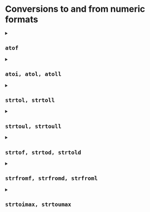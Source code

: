 # Conversions to and from numeric formats

<details>

<summary><h2><code>atof</code></h2></summary>

헤더 <stdlib.h>에서서 정의

- `double atof(const char* str);`
  - `str`가 가리키는 바이트 문자열의 부동소수점 값 변환
  - 이 함수는 공백이 아닌 문자가 처음으로 발견될 때까지 모든 공백 문자(`isspace`로 결정됨)를 제거함
  - 유효한 부동소수점 표현을 형성할 수 있는 가장 많은 문자를 가지고 부동소수점 값으로 변환함
  - 유효한 부동소수점 값은 다음 중 하나
    - 십진법 부동소수점 표현. 다음으로 구성됨:
      - (선택) 양수 또는 음수 부호
      - 소수점 문자(현재 C 로케일이 결정)를 포함하거나 포함하지 않는 비어있지 않은 십진법 숫자의 시퀀스(유효숫자를 결정함)
      - (선택) 선택적인 양수 또는 음수 부호와 비어있지 않은 십진법 숫자 시퀀스가 뒤에 붙은 **e** 또는 **E** (밑이 10인 지수 정의)
    - 십육진법 부동소수점 표현. 다음으로 구성됨:
      - (선택) 양수 또는 음수 부호
      - **`0x`** 또는 **`0X`**
      - 소수점 문자(현재 C 로케일이 결정)를 포함하거나 포함하지 않는 비어있지 않은 십진법 숫자의 시퀀스(유효숫자를 결정함)
      - (선택) 선택적인 양수 또는 음수 부호와 비어있지 않은 십진법 숫자 시퀀스가 뒤에 붙은 **`p`** 또는 **`P`** (밑이 2인 지수 정의)
    - 무한 표현. 다음으로 구성됨:
      - (선택) 양수 또는 음수 부호
      - **`INF`** 또는 **`INFINITY`**, 대소문자 구분 안함
    - not-a-number 표현. 다음으로 구성됨:
      - (선택) 양수 또는 음수 부호
      - **`NAN`** 또는 <code><b>NAN</b>(char_sequence)</code> (대소문자 구분 안함)
        - *char_sequence*는 숫자, 라틴 문자, 언더스코어만 포함함
      - 결과: NaN 부동소수점 값
  - 현재 설치된 C 로케일에 따라 다른 표현을 적용할 수 있음

### 파라미터

- `str`: 변환할 null 종단 바이트 문자열을 가리키는 포인터

### 반환값

- 성공: `str` 내용에 대응하는 `double` 값
- 변환된 값이 반환 타입의 범위 바깥이라면 반환값 undefined
- 변환할 수 없다면 `0.0` 반환

### 참고

"ASCII to float"의 약자

### 예제

```c
#include <stdio.h>
#include <stdlib.h>

int main(void) {
  printf("%g\n", atof("   -0.0000000123junk"));
  printf("%g\n", atof("0.012"));
  printf("%g\n", atof("15e16"));
  printf("%g\n", atof("-0xlafp-2"));
  printf("%g\n", atof("inF"));
  printf("%g\n", atof("Nan"));
  printf("%g\n", atof("1.0e+309"));  // UB: out of range of double
  printf("%g\n", atof("0.0"));
  printf("%g\n", atof("junk"));
}
```

가능한 출력:

```text
-1.23e-08
0.012
1.5e+17
-107.75
inf
nan
inf
0
0
```

</details>

<details>

<summary><h2><code>atoi, atol, atoll</code></h2></summary>

헤더 <stdlib.h>에서서 정의

- `int atoi(const char* str);`
- `long atol(const char* str);`
- `long long atoll(const char* str);` (C99부터)

  - `str`가 가리키는 바이트 문자열의 정수 값 변환
  - 암시된 밑은 언제나 10
  - 이 함수는 공백이 아닌 문자가 처음으로 발견될 때까지 모든 공백 문자를 제거하고, 유효한 정수 숫자 표현을 형성 가능한 최대한 많은 문자를 찾아 정수 값으로 변환함
  - 유효한 정수 값은 다음으로 구성됨:
    - (선택) 양수 또는 음수 부호
    - 십진법 숫자
  - 결과 값을 표현할 수 없다면(예: 변환 값이 대응하는 반환 타입 범위 밖이라면) 동작 결과를 예측할 수 없음

### 파라미터

`str`: 변환되어야 하는 null 종단 바이트 문자열을 가리키는 포인터

### 반환값

- 성공: `str` 내용에 해당하는 정수 값
- 변환할 수 없으면 `0`

### 참고

"ASCII to integer"의 약자

### 예제

```c
#include <stdio.h>
#include <stdlib.h>

int main(void) {
  printf("%i\n", atoi("  -123junk"));
  printf("%i\n", atoi("  +321dust"));
  printf("%i\n", atoi("0"));
  printf("%i\n",
         atoi("0042"));  // treated as a decimal number with leading zeros
  printf("%i\n",
         atoi("0x2A"));  // only leading zero is converted discarding "x2A"
  printf("%i\n", atoi("junk"));        // no conversion can be performed
  printf("%i\n", atoi("2147483648"));  // UB: out of range of int
}
```

가능한 출력:

```text
-123
321
0
42
0
0
-2147483648
```

</details>

<details>

<summary><h2><code>strtol, strtoll</code></h2></summary>

헤더 <stdlib.h>에서 정의

- `long strtol(const char* str, char** str_end, int base);` (until C99)
- `long strtol(const char* restrict str, char** restrict str_end, int base);` (since C99)
- `long long strtoll(const char* restrict str, char** restrict str_end, int base);` (since C99)
  - `str`가 가리키는 바이트 문자열의 정수 값 변환
  - 이 함수는 공백이 아닌 문자가 처음으로 발견될 때까지 모든 공백 문자(`isspace`로 결정됨)를 제거함
  - 유효한 n진수 (`n=base`) 정수 숫자 표현이 형성될 수 있는 가장 많은 문자열을 가지고 정수 값으로 변환함
  - 유효한 정수값은 다음으로 구성됨:
    - (선택) 양수 또는 음수 부호
    - (선택) 8진수를 가리키는 접두사 `0` (`base`가 `8` 또는 `0`일 때에만 적용)
    - (선택) 16진수를 가리키는 접두사 `0x` 또는 `0X` (`base`가 `16` 또는 `0`일 때에만 적용)
    - 숫자 시퀀스
  - `base`에 사용 가능한 숫자: {0, 2, 3, ..., 36}
    - 2진수 정수에 사용 가능한 숫자는 {0, 1}
    - 3진수 정수에 사용 가능한 숫자는 {0, 1, 2}
    - 10보다 큰 `base`의 경우 유효한 숫자에 로마자(11진수 정수를 위한 Aa에서 36진수 정수를 위한 Zz까지)도 포함됨
      - 문자의 대소문자는 무시됨
  - 현재 설치된 C 로케일에 의해 추가적인 숫자 포맷이 허용될 수 있음
  - 만약 `base`가 `0`이라면, 진법은 자동으로 감지됨
    - 접두사가 `0`이라면 8진법, `0x` 또는 `0X`라면 16진법, 그 외에는 10진법
    - 입력 시퀀스에 음수 부호가 포함된다면, 숫자 시퀀스에서 계산되는 숫자값은 결과 타입에서의 단항 연산자 마이너스처럼 음수가 됨
  - 함수는 `str_end`가 마지막으로 변환된 숫자 문자 다음 문자를 가리키도록 설정함
    - `str_end`가 null 포인터라면 무시됨
  - `str`가 비었거나 예상된 형식을 가지지 않는다면 변환이 수행되지 않으며, (`str_end`가 null 포인터가 아니라면) `str_end`는 객체에 저장된 `str`의 값을 가리킴

### 파라미터

- `str`: 변환되어야 할 null 종단 바이트 문자열을 가리키는 포인터
- `str_end`: 문자를 가리키는 포인터를 가리키는 포인터
- `base`: 변환된 정수 값의 진법

### 반환값

- 성공: `str`에 대응되는 정수 값
- 변환된 값이 해당하는 반환 타입의 범위를 벗어난 값이라면 범위 오류 발생(`ERANGE`에 `errno` 설정), `LONG_MAX`, `LONG_MIN`, `LLONG_MAX` 또는 `LLONG_MIN`이 반환됨
- 변환할 수 없다면 `0` 반환

### 예제

```c
#include <errno.h>
#include <limits.h>
#include <stdbool.h>
#include <stdio.h>
#include <stdlib.h>

int main(void) {
  // parsing with error handling
  const char* p = "10 200000000000000000000000000000 30 -40 junk";
  printf("Parsing '%s':\n", p);

  for (;;) {
    // errno can be set to any non-zero value by a library function call
    // regardless of whether there was an error, so it needs to be cleared
    // in order to check the error set by strtol
    errno = 0;
    char* end;
    const long i = strtol(p, &end, 10);
    if (p == end) break;

    const bool range_error = errno == ERANGE;
    printf("Extracted '%.*s', strtol returned %ld.", (int)(end - p), p, i);
    p = end;

    if (range_error) printf("\n --> Range error occurred.");

    putchar('\n');
  }

  printf("Unextracted leftover: '%s'\n\n", p);

  // parsing without error handling
  printf("\"1010\" in binary  --> %ld\n", strtol("1010", NULL, 2));
  printf("\"12\"   in octal   --> %ld\n", strtol("12", NULL, 8));
  printf("\"A\"    in hex     --> %ld\n", strtol("A", NULL, 16));
  printf("\"junk\" in base-36 --> %ld\n", strtol("junk", NULL, 36));
  printf("\"012\"  in auto-detected base --> %ld\n", strtol("012", NULL, 0));
  printf("\"0xA\"  in auto-detected base --> %ld\n", strtol("0xA", NULL, 0));
  printf("\"junk\" in auto-detected base --> %ld\n", strtol("junk", NULL, 0));
}
```

가능한 출력:

```text
Parsing '10 200000000000000000000000000000 30 -40 junk':
Extracted '10', strtol returned 10.
Extracted ' 200000000000000000000000000000', strtol returned 9223372036854775807.
 --> Range error occurred.
Extracted ' 30', strtol returned 30.
Extracted ' -40', strtol returned -40.
Unextracted leftover: ' junk'

"1010" in binary  --> 10
"12"   in octal   --> 10
"A"    in hex     --> 10
"junk" in base-36 --> 926192
"012"  in auto-detected base --> 10
"0xA"  in auto-detected base --> 10
"junk" in auto-detected base --> 0
```

</details>

<details>

<summary><h2><code>strtoul, strtoull</code></h2></summary>

헤더 <stdlib.h>에서 정의

- `unsigned long strtoul(const char* str, char** str_end, int base);` (C99 이전)
- `unsigned long strtoul(const char* restrict str, char** restrict str_end, int base)` (C99부터)
- `unsigned long long strtoull(const char* restrict str, char** restrict str_end, int base)` (C99부터)
  - `str`이 가리키는 바이트 문자열의 부호가 없는 정수 값 변환
  - 이 함수는 공백이 아닌 문자가 처음으로 발견될 때까지 모든 공백 문자(`isspace`로 결정됨)를 제거함
  - 유효한 n진수 (`n=base`) 부호가 없는 정수 숫자 표현이 형성될 수 있는 가장 많은 문자열을 가지고 정수 값으로 변환함
  - 유효한 부호가 없는 정수값은 다음으로 구성됨:
    - (선택) 양수 또는 음수 부호
    - (선택) 8진수를 가리키는 접두사 `0` (`base`가 `8` 또는 `0`일 때에만 적용)
    - (선택) 16진수를 가리키는 접두사 `0x` 또는 `0X` (`base`가 `16` 또는 `0`일 때에만 적용)
    - 숫자 시퀀스
  - `base`에 사용 가능한 숫자: {0, 2, 3, ..., 36}
    - 2진수 정수에 사용 가능한 숫자는 {0, 1}
    - 3진수 정수에 사용 가능한 숫자는 {0, 1, 2}
    - 10보다 큰 `base`의 경우 유효한 숫자에 로마자(11진수 정수를 위한 Aa에서 36진수 정수를 위한 Zz까지)도 포함됨
      - 문자의 대소문자는 무시됨
  - 현재 설치된 C 로케일에 의해 추가적인 숫자 포맷이 허용될 수 있음
  - 만약 `base`가 `0`이라면, 진법은 자동으로 감지됨
    - 접두사가 `0`이라면 8진법, `0x` 또는 `0X`라면 16진법, 그 외에는 10진법
    - 입력 시퀀스에 음수 부호가 포함된다면, 숫자 시퀀스에서 계산되는 숫자값은 결과 타입에서의 단항 연산자 마이너스처럼 음수로 계산되나, 부호 반전 후에는 부호 없는 정수의 오버플로우 규칙이 적용됨
  - 함수는 `str_end`가 마지막으로 변환된 숫자 문자 다음 문자를 가리키도록 설정함
    - `str_end`가 null 포인터라면 무시됨

### 파라미터

- `str`: 변환할 null 종단 바이트 문자열을 가리키는 포인터
- `str_end`: 문자를 가리키는 포인터를 가리키는 포인터. 마지막으로 변환된 문자 직후를 가리킬 수 있음
- `base`: 변환된 정수 값의 진법

### 반환값

- 성공: `str` 내용에 대응하는 정수 값 반환
- 변환된 값이 반환 타입의 범위를 벗어나면 범위 오류 발생(`ERANGE`에 `errno` 설정), `ULONG_MAX` 또는 `ULLONG_MAX` 반환
- 변환 불가: `0` 반환

### 예제

```c
#include <errno.h>
#include <stdio.h>
#include <stdlib.h>

int main(void) {
  const char* p = "10 200000000000000000000000000000 30 -40 - 42";

  printf("Parsing '%s':\n", p);

  char* end = NULL;

  for (unsigned long i = strtoul(p, &end, 10); p != end;
       i = strtoul(p, &end, 10)) {
    printf("'%.*s' -> ", (int)(end - p), p);
    p = end;
    if (errno == ERANGE) {
      errno = 0;
      printf("range error, got ");
    }
    printf("%lu\n", i);
  }
  printf("After the loop p prints to '%s'\n", p);
}
```

출력:

```text
Parsing '10 200000000000000000000000000000 30 -40 - 42':
'10' -> 10
' 200000000000000000000000000000' -> range error, got 18446744073709551615
' 30' -> 30
' -40' -> 18446744073709551576
After the loop p points to ' - 42'
```

</details>

<details>

<summary><h2><code>strtof, strtod, strtold</code></h2></summary>

헤더 <stdlib.h>에서 정의

- `float strtof(const char* restrict str, char** restrict str_end);` (1) (C99부터)
- `double strtod(const char* str, char** str_end);` (2) (C99 이전)
- `double strtod(const char* restrict str, char** restrict str_end);` (2) (C99부터)
- `long double strtold(const char* restrict str, char** restrict str_end);` (3) (C99부터)
  - `str`이 가리키는 바이트 문자열의 부동소수점 값 변환
  - 이 함수는 공백이 아닌 문자가 처음으로 발견될 때까지 모든 공백 문자(`isspace`로 결정됨)를 제거함
  - 부동소수점 숫자 표현이 형성될 수 있는 가장 많은 문자열을 가지고 부동소수점 값으로 변환함
  - 유효한 십진법 부동소수점 값은 다음으로 구성됨:
    - (선택) 양수 또는 음수 부호
    - 소수점 문자(현재 C 로케일이 결정)를 포함하거나 포함하지 않는 비어있지 않은 십진법 숫자의 시퀀스(유효숫자를 결정함)
      - (선택) 선택적인 양수 또는 음수 부호와 비어있지 않은 십진법 숫자 시퀀스가 뒤에 붙은 **e** 또는 **E** (밑이 10인 지수 정의)
    - 십육진법 부동소수점 표현. 다음으로 구성됨:
      - (선택) 양수 또는 음수 부호
      - **`0x`** 또는 **`0X`**
      - 소수점 문자(현재 C 로케일이 결정)를 포함하거나 포함하지 않는 비어있지 않은 십진법 숫자의 시퀀스(유효숫자를 결정함)
      - (선택) 선택적인 양수 또는 음수 부호와 비어있지 않은 십진법 숫자 시퀀스가 뒤에 붙은 **`p`** 또는 **`P`** (밑이 2인 지수 정의)
    - 무한 표현. 다음으로 구성됨:
      - (선택) 양수 또는 음수 부호
      - **`INF`** 또는 **`INFINITY`**, 대소문자 구분 안함
    - not-a-number 표현. 다음으로 구성됨:
      - (선택) 양수 또는 음수 부호
      - **`NAN`** 또는 <code><b>NAN</b>(char_sequence)</code> (대소문자 구분 안함)
        - *char_sequence*는 숫자, 라틴 문자, 언더스코어만 포함함
      - 결과: NaN 부동소수점 값
  - 현재 설치된 C 로케일에 따라 다른 표현을 적용할 수 있음
  - 함수는 `str_end`가 마지막으로 변환된 숫자 문자 다음 문자를 가리키도록 설정함
    - `str_end`가 null 포인터라면 무시됨

### 파라미터

- `str`: 변환할 null 종단 바이트 문자열을 가리키는 포인터
- `str_end`: 문자를 가리키는 포인터를 가리키는 포인터

### 반환값

- 성공: `str`의 내용에 해당하는 부동소수점 값 반환
- 변환된 값이 반환값의 범위를 벗어난 경우 범위 오류 발생(`ERANGE`에 `errno` 설정), `HUGE_VAL`, `HUGE_VALF` 또는 `HUGE_VALL`이 반환됨
- 변환을 수행할 수 없다면 `0` 반환

### 예제

```c
#include <errno.h>
#include <stdio.h>
#include <stdlib.h>

int main(void) {
  // parsing with error handling
  const char* p =
      "111.11 -2.22 Nan nan(2) inF 0X1.BC70A3D70A3D7P+6  1.18973e+4932zzz";

  printf("Parsing '%s':\n", p);

  char* end = NULL;

  for (double f = strtod(p, &end); p != end; f = strtod(p, &end)) {
    printf("'%.*s' -> ", (int)(end - p), p);
    p = end;

    if (errno == ERANGE) {
      printf("range error, got ");
      errno = 0;
    }
    printf("%f\n", f);
  }

  // parsing without error handling
  printf("\"  -0.0000000123junk\"  -->  %g\n",
         strtod("  -0.0000000123junk", NULL));
  printf("\"junk\"                 -->  %g\n", strtod("junk", NULL));
}
```

가능한 출력:

```text
Parsing '111.11 -2.22 Nan nan(2) inF 0X1.BC70A3D70A3D7P+6  1.18973e+4932zzz':
'111.11' -> 111.110000
' -2.22' -> -2.220000
' Nan' -> nan
' nan(2)' -> nan
' inF' -> inf
' 0X1.BC70A3D70A3D7P+6' -> 111.110000
'  1.18973e+4932' -> range error, got inf
"  -0.0000000123junk"  -->  -1.23e-08
"junk"                 -->  0
```

</details>

<details>

<summary><h2><code>strfromf, strfromd, strfroml</code></h2></summary>

헤더 <stdlib.h>에서 정의

- `int strfromf(char* restrict s, sizt_t n, const char* restrict format, float fp);` (C23부터)
- `int strfromd(char* restrict s, sizt_t n, const char* restrict format, double fp);` (C23부터)
- `int strfroml(char* restrict s, sizt_t n, const char* restrict format, long double fp);` (C23부터)
  - 부동소수점 값을 바이트 문자열로 변환
  - 다음 특징을 제외하면 `snprintf(s, n, format, fp)`와 동일함
    - 포맷 문자열은 문자 `%`만을 포함해야 함,
    - 포맷 문자열의 정밀도(선택)는 애스터리스크(`*`)을 포함하지 말아야 함
    - 변환 지정어(`double`, `float`, `long double`을 가리키는 a, A, e, E, f, F, g, G)는 함수 접미사에 의해 지시됨 (길이 수식어보다)
    - 다른 포맷 문자열을 가지고 이 함수들을 사용하면 동작의 결과를 예측할 수 없게 됨

### 파라미터

- `s`: 결과를 저장할 문자열을 가리키는 포인터
- `n`: 최대 `n - 1` 개의 문자 저장 가능(1: null 문자)
- `format`: 데이터를 어떻게 변환할지 명시하는 null 종단 바이트 문자열을 가리키는 포인터
- `fp`: 변환할 부동소수점 값

### 반환값

- `n`이 충분히 클 때, 종결 null 문자를 제외한 저장된 문자들의 수
- 반환값이 `n` 보다 작은 음수가 아닌 수일 때 null 종결 출력이 온전히 저장됨 / null 종결 출력이 온전히 저장되면 `n`보다 작은 음수가 아닌 수 반환

### 예제

```c
#include <stdio.h>
#include <stdlib.h>

int main() {
  char buffer[32];
  int written;
  const char* format[] = {"%a", "%A", "%e", "%E", "%f", "%F", "%g", "%G"};

  for (size_t fmt = 0; fmt != sizeof format / sizeof format[0]; ++fmt) {
    written = strfromf(buffer, sizeof buffer, format[fmt], 3.1415f);
    printf("strfromf(... %s ...) = %2i, buffer: \"%s\"\n", format[fmt], written,
           buffer);
  }
  puts("");

  for (size_t fmt = 0; fmt != sizeof format / sizeof format[0]; ++fmt) {
    written = strfromd(buffer, sizeof buffer, format[fmt], 3.1415);
    printf("strfromd(... %s ...) = %2i, buffer: \"%s\"\n", format[fmt], written,
           buffer);
  }
  puts("");

  for (size_t fmt = 0; fmt != sizeof format / sizeof format[0]; ++fmt) {
    written = strfroml(buffer, sizeof buffer, format[fmt], 3.1415);
    printf("strfroml(... %s ...) = %2i, buffer: \"%s\"\n", format[fmt], written,
           buffer);
  }
}
```

출력:

```text
strfromf(... %a ...) = 13, buffer: "0x1.921cacp+1"
strfromf(... %A ...) = 13, buffer: "0X1.921CACP+1"
strfromf(... %e ...) = 12, buffer: "3.141500e+00"
strfromf(... %E ...) = 12, buffer: "3.141500E+00"
strfromf(... %f ...) =  8, buffer: "3.141500"
strfromf(... %F ...) =  8, buffer: "3.141500"
strfromf(... %g ...) =  6, buffer: "3.1415"
strfromf(... %G ...) =  6, buffer: "3.1415"

strfromd(... %a ...) = 20, buffer: "0x1.921cac083126fp+1"
strfromd(... %A ...) = 20, buffer: "0X1.921CAC083126FP+1"
strfromd(... %e ...) = 12, buffer: "3.141500e+00"
strfromd(... %E ...) = 12, buffer: "3.141500E+00"
strfromd(... %f ...) =  8, buffer: "3.141500"
strfromd(... %F ...) =  8, buffer: "3.141500"
strfromd(... %g ...) =  6, buffer: "3.1415"
strfromd(... %G ...) =  6, buffer: "3.1415"

strfroml(... %a ...) = 20, buffer: "0xc.90e5604189378p-2"
strfroml(... %A ...) = 20, buffer: "0XC.90E5604189378P-2"
strfroml(... %e ...) = 12, buffer: "3.141500e+00"
strfroml(... %E ...) = 12, buffer: "3.141500E+00"
strfroml(... %f ...) =  8, buffer: "3.141500"
strfroml(... %F ...) =  8, buffer: "3.141500"
strfroml(... %g ...) =  6, buffer: "3.1415"
strfroml(... %G ...) =  6, buffer: "3.1415"
```

</details>

<details>

<summary><h2><code>strtoimax, strtoumax</code></h2></summary>

헤더 <inttypes.h>에서 정의

- `intmax_t strtoimax(const char* restrict nptr, char** restrict endptr, int base);` (1) (C99부터)
- `uintmax_t strtoumax(const char* restrict nptr, char** restrict endptr, int base);` (2) (C99부터)
  - `nptr`이 가리키는 바이트 문자열의 정수 값 변환
  - 이 함수는 공백이 아닌 문자가 처음으로 발견될 때까지 모든 공백문자(`isspace`로 결정됨)를 제거함
  - 유효한 n진수 (`n=base`) 정수 숫자 표현이 형성될 수 있는 가장 긴 문자열을 정수 값으로 변환
  - 유효한 정수 값은 다음으로 구성됨:
    - (선택) 양수 또는 음수 부호
    - (선택) 8진수를 가리키는 접두사 `0` (`base`가 `8` 또는 `0`일 때에만 적용)
    - (선택) 16진수를 가리키는 접두사 `0x` 또는 `0X` (`base`가 `16` 또는 `0`일 때에만 적용)
    - 숫자 시퀀스
  - `base`에 사용 가능한 숫자: {0, 2, 3, ..., 36}
    - 2진수 정수에 사용 가능한 숫자는 {0, 1}
    - 3진수 정수에 사용 가능한 숫자는 {0, 1, 2}
    - 10보다 큰 `base`의 경우 유효한 숫자에 로마자(11진수 정수를 위한 Aa에서 36진수 정수를 위한 Zz까지)도 포함됨
      - 문자의 대소문자는 무시됨
  - 현재 설치된 C 로케일에 의해 추가적인 숫자 포맷이 허용될 수 있음
  - 만약 `base`가 `0`이라면, 진법은 자동으로 감지됨
    - 접두사가 `0`이라면 8진법, `0x` 또는 `0X`라면 16진법, 그 외에는 10진법
  - 입력 시퀀스에 음수 부호가 포함된다면, 숫자 시퀀스에서 계산되는 숫자값은 결과 타입에서의 단항 연산자 마이너스처럼 음수로 계산됨
  - 함수는 `endptr`가 가리키는 포인터를 마지막으로 변환된 숫자 문자 다음 문자를 가리키도록 설정함
    - `endptr`가 null 포인터라면 무시됨
  - `nptr`이 빈 값이거나 요구된 형식이 아니라면 변환이 수행되지 않으며 (만약 `endptr`가 null 포인터가 아니라면) `nptr`의 값은 `endptr`이 가리키는 객체에 저장됨

### 파라미터

- `nptr`: 변환될 null 종단 문자열을 가리키는 포인터
- `endptr`: 문자를 가리키는 포인터를 가리키는 포인터
- `base`: 변환된 정수 값의 진법

### 반환값

- 성공: `str` 내용에 해당하는 정수 값 반환
- 변환된 값이 반환 타입의 범위를 벗어났다면 범위 오류가 발생하며(`ERANGE`에 `errno` 설정) 적절히 `INTMAX_MAX`, `INTMAX_MIN`, `UINTMAX_MAX` 또는 `0`이 반환됨
- 변환을 수행할 수 없다면 `0` 반환

### 예제

```c
#include <errno.h>
#include <inttypes.h>
#include <stdio.h>
#include <string.h>

int main(void) {
  char* endptr = NULL;

  printf("%ld\n", strtoimax(" -123junk", &endptr, 10));  // base 10
  printf("%ld\n", strtoimax("11111111", &endptr, 2));    // base 2
  printf("%ld\n", strtoimax("XyZ", &endptr, 36));        // base 36
  printf("%ld\n", strtoimax("010", &endptr, 0));         // octal auto-detection
  printf("%ld\n", strtoimax("10", &endptr, 0));    // decimal auto-detection
  printf("%ld\n", strtoimax("0x10", &endptr, 0));  // hexadecimal auto-detection

  // range error: LONG_MAX+1 --> LONG_MAX
  errno = 0;
  printf("%ld\n", strtoimax("9223372036854775808", &endptr, 10));
  printf("%s\n", strerror(errno));
}
```

출력:

```text
-123
255
44027
8
10
16
9223372036854775807
Numerical result out of range
```

</details>
